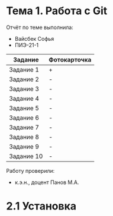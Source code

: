 # Тема 1. Работа с Git
Отчёт по теме выполнила:
  - Вайсбек Софья 
  - ПИЭ-21-1

| Задание | Фотокарточка |
| ------ | ------ |
| Задание 1 | + | 
| Задание 2 | - | 
| Задание 3 | - | 
| Задание 4 | - | 
| Задание 5 | - | 
| Задание 6 | - | 
| Задание 7 | - | 
| Задание 8 | - | 
| Задание 9 | - | 
| Задание 10 | - | 

Работу проверили:
- к.э.н., доцент Панов М.А.

# 2.1 Установка

